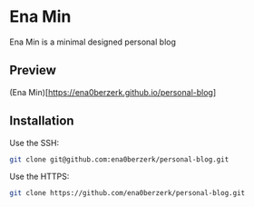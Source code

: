 # Ena Min

Ena Min is a minimal designed personal blog

## Preview

(Ena Min)[https://ena0berzerk.github.io/personal-blog]

## Installation

Use the SSH:

```bash
git clone git@github.com:ena0berzerk/personal-blog.git
```

Use the HTTPS:

```bash
git clone https://github.com/ena0berzerk/personal-blog.git
```
